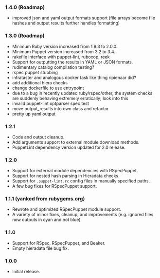 ### 1.4.0 (Roadmap)
- improved json and yaml output formats support (file arrays become file hashes and output results further handles formatting)

### 1.3.0 (Roadmap)
- Minimum Ruby version increased from 1.9.3 to 2.0.0.
- Minimum Puppet version increased from 3.2 to 3.4.
- rakefile interface with puppet-lint, rubocop, reek
- Support for outputting the results in YAML or JSON formats.
- rudimentary catalog compilation testing?
- rspec puppet stubbing
- infrataster and analogous docker task like thing ripienaar did?
- add additional hiera checks
- change dockerfile to use entrypoint
- due to a bug in recently updated ruby/rspec/other, the system checks are suddenly behaving extremely erratically; look into this
- invalid puppet-lint optparser spec test
- move output_results into own class and refactor
- pretty up yaml output

### 1.2.1
- Code and output cleanup.
- Add arguments support to external module download methods.
- PuppetLint dependency version updated for 2.0 release.

### 1.2.0
- Support for external module dependencies with RSpecPuppet.
- Support for nested hash parsing in Hieradata checks.
- Support for `.puppet-lint.rc` config files in manually specified paths.
- A few bug fixes for RSpecPuppet support.

### 1.1.1 (yanked from rubygems.org)
- Rewrote and optimized RSpecPuppet module support.
- A variety of minor fixes, cleanup, and improvements (e.g. ignored files now outputs in cyan and not blue)

### 1.1.0
- Support for RSpec, RSpecPuppet, and Beaker.
- Empty hieradata file bug fix.

### 1.0.0
- Initial release.
